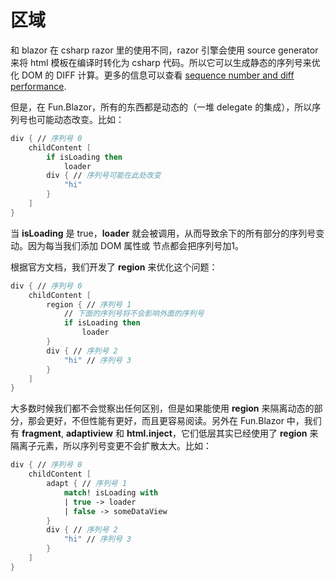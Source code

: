 # 区域

和 blazor 在 csharp razor 里的使用不同，razor 引擎会使用 source generator 来将 html 模板在编译时转化为 csharp 代码。所以它可以生成静态的序列号来优化 DOM 的 DIFF 计算。更多的信息可以查看 [sequence number and diff performance](https://learn.microsoft.com/en-us/aspnet/core/blazor/advanced-scenarios?view=aspnetcore-7.0#sequence-numbers-relate-to-code-line-numbers-and-not-execution-order).

但是，在 Fun.Blazor，所有的东西都是动态的（一堆 delegate 的集成），所以序列号也可能动态改变。比如：

```fsharp
div { // 序列号 0
    childContent [
        if isLoading then
            loader
        div { // 序列号可能在此处改变
            "hi"
        }
    ]
}
```

当 **isLoading** 是 true，**loader** 就会被调用，从而导致余下的所有部分的序列号变动。因为每当我们添加 DOM 属性或 节点都会把序列号加1。

根据官方文档，我们开发了 **region** 来优化这个问题：

```fsharp
div { // 序列号 0
    childContent [
        region { // 序列号 1
            // 下面的序列号将不会影响外面的序列号
            if isLoading then
                loader
        }
        div { // 序列号 2
            "hi" // 序列号 3
        }
    ]
}
```

大多数时候我们都不会觉察出任何区别，但是如果能使用 **region** 来隔离动态的部分，那会更好，不但性能有更好，而且更容易阅读。另外在 Fun.Blazor 中，我们有 **fragment**, **adaptiview** 和 **html.inject**，它们低层其实已经使用了 **region** 来隔离子元素，所以序列号变更不会扩散太大。比如：

```fsharp
div { // 序列号 0
    childContent [
        adapt { // 序列号 1
            match! isLoading with
            | true -> loader
            | false -> someDataView
        }
        div { // 序列号 2
            "hi" // 序列号 3
        }
    ]
}
```
